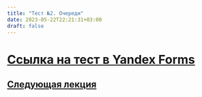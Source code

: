 ```yaml
---
title: "Тест №2. Очереди"
date: 2023-05-22T22:21:31+03:00
draft: false
---
```

# [Ссылка на тест в Yandex Forms](https://forms.yandex.ru/u/646bc3b190fa7b3595af5cc9/)


## [Следующая лекция](/лекции/лекция_10/)
